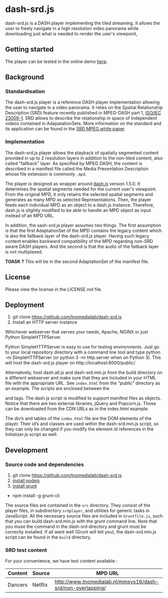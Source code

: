 # dash-srd.js

dash-srd.js is a DASH player implementing the tiled
streaming. It allows the user to freely navigate
in a high resolution video panorama while downloading just what
is needed to render the user's viewpoint,

## Getting started

The player can be tested in the online demo [here](http://url-of-the-demo.com).

## Background

### Standardisation

The dash-srd.js player is a reference DASH player
implementation allowing the user to navigate in a video panorama.
It relies on the Spatial Relationship Description (SRD) feature
recently published in MPEG-DASH part 1, [ISO/IEC 23009-1](http://www.iso.org/iso/home/store/catalogue_tc/catalogue_detail.htm?csnumber=66486).
SRD allows to describe the relationship in space of independent
videos contained in AdapatationSets. More
information on the standard and its application can be found in the
[SRD MPEG white paper](http://mpeg.chiariglione.org/sites/default/files/files/standards/docs/w15819.zip)

### Implementation

The dash-srd.js player allows the playback of spatially segmented
content provided in up to 2 resolution layers in addition to the
non-tiled content, also called "fallback" layer. As specified by
MPEG DASH, the content is described in a manifest file called the Media
Presentation Description whose file extension is commonly `.mpd`.

The player is designed as wrapper around [dash.js](https://github.com/Dash-Industry-Forum/dash.js) version 1.5.0.
It determines the spatial segments needed for the current user's
viewpoint. From the original MPD, it only retains the selected spatial
segments and generates as many MPD as selected Representations.
Then, the player feeds each individual MPD as an object
to a dash.js instance. Therefore, dash.js is slightly modified to be
able to handle an MPD object as input instead of an MPD URL.

In addition, the sash-srd.js player assumes two things. The first
assumption is that the first AdaptationSet of the MPD contains
the legacy content which is also the fallback layer of the
dash-srd.js player. Having such legacy content enables backward
compatibility of the MPD regarding non-SRD aware DASH players. And the
second is that the audio of the fallback layer is not multiplexed.

**TOASK ?**
This will be in the second AdaptationSet of the manifest file.

## License
Please view the license in the LICENSE.md file.

## Deployment

1. git clone https://github.com/tnomedialab/dash-srd.js
2. Install an HTTP server instance

Whichever webserver that serves your needs, Apache, NGINX or just
Python SimpleHTTPServer.

Python SimpleHTTPServer is easy to use for testing environments. Just go
to your local repository directory with a command line tool and type
python –m SimpleHTTPServer (or python 3 –m http.server when on
Python 3). This will host the dash-srd.js player on
http://localhost:8000/public/

Alternatively, host dash.all.js and dash-srd.min.js from the build
directory on a different webserver and make sure that they are included
in your HTML file with the appropriate URL. See `index.html` from the
“public” directory as an example. The scripts are enclosed between the
<head> and </head> tags. The dash.js script is modified to support
manifest files as objects. Notice that there are two external libraries,
jQuery and Popcorn.js. Those can be downloaded from the CDN URLs as in
the index.html example.

The div’s and tables of the `index.html` file are the DOM elements
of the player. Their id’s and classes are used within the
dash-srd.min.js script, so they can only be changed if you modify
the element id references in the Initializer.js script as well.

## Development

### Source code and dependencies

1. git clone https://github.com/tnomedialab/dash-srd.js
2. [install nodejs](http://nodejs.org/)
3. [install grunt](http://gruntjs.com/getting-started)
 * npm install -g grunt-cli

The source files are contained in the `src` directory. They consist
of the player files, in subdirectory `srdplayer`, and utilities for
generic tasks in JavaScript. All the necessary source files are
included in `Gruntfile.js`, such that you can build dash-srd.min.js
with the grunt command line. Note that you muse the command in the
dash-srd directory and grunt must be correctly installed.
If all went well (Grunt will tell you), the dash-srd.min.js script
can be found in the `build` directory.

### SRD test content

For your convenience, we have test content available :

|Content|Source|MPD URL|
|-------|------|-------|
|Dancers|Netflix|http://www.tnomedialab.nl/mmsys16/dash-srd/non-overlapping/|
